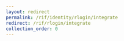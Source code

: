 ```yaml
---
layout: redirect
permalink: /rif/identity/rlogin/integrate
redirect: /rif/rlogin/integrate
collection_order: 0
---
```

